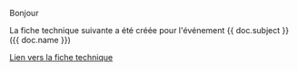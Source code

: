 <p>Bonjour</p>

<p><p>La fiche technique suivante a été créée pour l'événement {{ doc.subject }}({{ doc.name }})<p></p>

<p><a href="https://tropisme.dokos.cloud/app/fiche-technique?evenement={{ doc.name }}">Lien vers la fiche technique</a></p>
